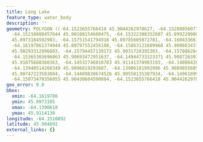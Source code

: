 ```yaml
---
title: Long Lake
feature_type: water_body
description: ''
geometry: POLYGON ((-64.1523655766418 45.9044262978627, -64.15288056077254 45.90341094806384,
  -64.15210808457644 45.90108154600475, -64.15322388352607 45.89922990029027, -64.15622795762231
  45.8973184592983, -64.15751541794916 45.89785605872781, -64.16043366135725 45.89755739302107,
  -64.16197861374944 45.89797552456108, -64.15863121689968 45.90066343785356, -64.15914620103041
  45.90293312996803, -64.15794457139172 45.9031720395303, -64.15708626450747 45.90699445269847,
  -64.15365303696863 45.90693472951637, -64.14944733323371 45.90872639701579, -64.14833153428408
  45.91075688360363, -64.14532746018783 45.91141378983193, -64.14086426438753 45.90956248872456,
  -64.13940514268349 45.9096819293687, -64.13906181992996 45.90890556058499, -64.14043511094495
  45.90747223583884, -64.14489830674526 45.90550135387934, -64.14961899461092 45.90400821490067,
  -64.15073479356055 45.90430684590884, -64.1523655766418 45.9044262978627))
geo_error: 0.0
bbox:
  xmin: -64.1619786
  ymin: 45.8973185
  xmax: -64.1390618
  ymax: 45.9114138
longitude: -64.1510892
latitude: 45.904892
external_links: {}
---
```

